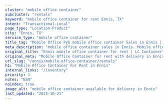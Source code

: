 ```yaml
---
cluster: "mobile office container"
subcluster: "rentals"
keyword: "mobile office container for rent Ennis, TX"
intent: "Transactional-Local"
page_type: "Location-Product"
city: "Ennis, TX"
service_type: "mobile office container"
title_tag: "Mobile Office Pyb mobile office container Sales in Ennis | LC Container"
meta_description: "mobile office container sales in Ennis. Mobile office containers for workspace solutions. Fast delivery, competitive pricing. Serving mobile office container area. Quote ID: IHU. Call (214) 524-4168 for your free quote today."
original_title: "Ennis mobile office container for rent | LC Container"
original_meta: "Mobile Office Container for rent with delivery in Ennis, TX. LC Container — local Since 2003. Get pricing today."
url_slug: "/ennis/mobile-office-container/rentals"
h1: "Mobile Office Container For Rent in Ennis"
internal_links: "/inventory"
priority: 3
notes: "NaN"
noindex: true
image_alt: "mobile office container available for delivery in Ennis"
last_updated: "2025-10-21"
---
```


<!-- TODO: Add unique city/inventory copy, images, and internal links here. -->
